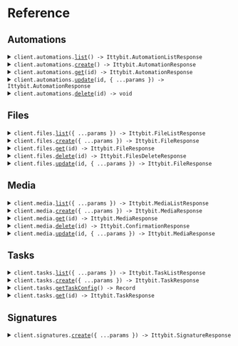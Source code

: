 # Reference

## Automations

<details><summary><code>client.automations.<a href="/src/api/resources/automations/client/Client.ts">list</a>() -> Ittybit.AutomationListResponse</code></summary>
<dl>
<dd>

#### 📝 Description

<dl>
<dd>

<dl>
<dd>

Retrieves a list of all automations for the current project

</dd>
</dl>
</dd>
</dl>

#### 🔌 Usage

<dl>
<dd>

<dl>
<dd>

```typescript
await client.automations.list();
```

</dd>
</dl>
</dd>
</dl>

#### ⚙️ Parameters

<dl>
<dd>

<dl>
<dd>

**requestOptions:** `Automations.RequestOptions`

</dd>
</dl>
</dd>
</dl>

</dd>
</dl>
</details>

<details><summary><code>client.automations.<a href="/src/api/resources/automations/client/Client.ts">create</a>() -> Ittybit.AutomationResponse</code></summary>
<dl>
<dd>

#### 📝 Description

<dl>
<dd>

<dl>
<dd>

Creates a new automation for the current project

</dd>
</dl>
</dd>
</dl>

#### 🔌 Usage

<dl>
<dd>

<dl>
<dd>

```typescript
await client.automations.create();
```

</dd>
</dl>
</dd>
</dl>

#### ⚙️ Parameters

<dl>
<dd>

<dl>
<dd>

**requestOptions:** `Automations.RequestOptions`

</dd>
</dl>
</dd>
</dl>

</dd>
</dl>
</details>

<details><summary><code>client.automations.<a href="/src/api/resources/automations/client/Client.ts">get</a>(id) -> Ittybit.AutomationResponse</code></summary>
<dl>
<dd>

#### 📝 Description

<dl>
<dd>

<dl>
<dd>

Retrieves a specific automation by its ID

</dd>
</dl>
</dd>
</dl>

#### 🔌 Usage

<dl>
<dd>

<dl>
<dd>

```typescript
await client.automations.get("id");
```

</dd>
</dl>
</dd>
</dl>

#### ⚙️ Parameters

<dl>
<dd>

<dl>
<dd>

**id:** `string`

</dd>
</dl>

<dl>
<dd>

**requestOptions:** `Automations.RequestOptions`

</dd>
</dl>
</dd>
</dl>

</dd>
</dl>
</details>

<details><summary><code>client.automations.<a href="/src/api/resources/automations/client/Client.ts">update</a>(id, { ...params }) -> Ittybit.AutomationResponse</code></summary>
<dl>
<dd>

#### 📝 Description

<dl>
<dd>

<dl>
<dd>

Updates an existing automation by its ID

</dd>
</dl>
</dd>
</dl>

#### 🔌 Usage

<dl>
<dd>

<dl>
<dd>

```typescript
await client.automations.update("id", {
    name: "Updated Transcoder Example",
    trigger: {
        event: "upload.completed",
        conditions: [
            {
                prop: "file.type",
                value: "image/*",
            },
        ],
    },
    workflow: [
        {
            kind: "image",
            label: "archive_image",
            format: "webp",
        },
    ],
});
```

</dd>
</dl>
</dd>
</dl>

#### ⚙️ Parameters

<dl>
<dd>

<dl>
<dd>

**id:** `string`

</dd>
</dl>

<dl>
<dd>

**request:** `Ittybit.AutomationsUpdateRequest`

</dd>
</dl>

<dl>
<dd>

**requestOptions:** `Automations.RequestOptions`

</dd>
</dl>
</dd>
</dl>

</dd>
</dl>
</details>

<details><summary><code>client.automations.<a href="/src/api/resources/automations/client/Client.ts">delete</a>(id) -> void</code></summary>
<dl>
<dd>

#### 📝 Description

<dl>
<dd>

<dl>
<dd>

Deletes an automation by its ID

</dd>
</dl>
</dd>
</dl>

#### 🔌 Usage

<dl>
<dd>

<dl>
<dd>

```typescript
await client.automations.delete("id");
```

</dd>
</dl>
</dd>
</dl>

#### ⚙️ Parameters

<dl>
<dd>

<dl>
<dd>

**id:** `string`

</dd>
</dl>

<dl>
<dd>

**requestOptions:** `Automations.RequestOptions`

</dd>
</dl>
</dd>
</dl>

</dd>
</dl>
</details>

## Files

<details><summary><code>client.files.<a href="/src/api/resources/files/client/Client.ts">list</a>({ ...params }) -> Ittybit.FileListResponse</code></summary>
<dl>
<dd>

#### 📝 Description

<dl>
<dd>

<dl>
<dd>

Retrieves a paginated list of all files associated with the current project. Files can be filtered using query parameters.

</dd>
</dl>
</dd>
</dl>

#### 🔌 Usage

<dl>
<dd>

<dl>
<dd>

```typescript
await client.files.list();
```

</dd>
</dl>
</dd>
</dl>

#### ⚙️ Parameters

<dl>
<dd>

<dl>
<dd>

**request:** `Ittybit.FilesListRequest`

</dd>
</dl>

<dl>
<dd>

**requestOptions:** `Files.RequestOptions`

</dd>
</dl>
</dd>
</dl>

</dd>
</dl>
</details>

<details><summary><code>client.files.<a href="/src/api/resources/files/client/Client.ts">create</a>({ ...params }) -> Ittybit.FileResponse</code></summary>
<dl>
<dd>

#### 📝 Description

<dl>
<dd>

<dl>
<dd>

Registers a file from a publicly accessible URL. The file will be ingested asynchronously.

</dd>
</dl>
</dd>
</dl>

#### 🔌 Usage

<dl>
<dd>

<dl>
<dd>

```typescript
await client.files.create({
    url: "https://storage.googleapis.com/gtv-videos-bucket/sample/BigBuckBunny.mp4",
    filename: "bunny.mp4",
    folder: "examples/cartoons",
    metadata: {
        credit: "gtv-videos-bucket",
    },
});
```

</dd>
</dl>
</dd>
</dl>

#### ⚙️ Parameters

<dl>
<dd>

<dl>
<dd>

**request:** `Ittybit.FilesCreateRequest`

</dd>
</dl>

<dl>
<dd>

**requestOptions:** `Files.RequestOptions`

</dd>
</dl>
</dd>
</dl>

</dd>
</dl>
</details>

<details><summary><code>client.files.<a href="/src/api/resources/files/client/Client.ts">get</a>(id) -> Ittybit.FileResponse</code></summary>
<dl>
<dd>

#### 📝 Description

<dl>
<dd>

<dl>
<dd>

Retrieves detailed information about a specific file identified by its unique ID, including its metadata, media associations, and technical properties.

</dd>
</dl>
</dd>
</dl>

#### 🔌 Usage

<dl>
<dd>

<dl>
<dd>

```typescript
await client.files.get("id");
```

</dd>
</dl>
</dd>
</dl>

#### ⚙️ Parameters

<dl>
<dd>

<dl>
<dd>

**id:** `string`

</dd>
</dl>

<dl>
<dd>

**requestOptions:** `Files.RequestOptions`

</dd>
</dl>
</dd>
</dl>

</dd>
</dl>
</details>

<details><summary><code>client.files.<a href="/src/api/resources/files/client/Client.ts">delete</a>(id) -> Ittybit.FilesDeleteResponse</code></summary>
<dl>
<dd>

#### 📝 Description

<dl>
<dd>

<dl>
<dd>

Permanently removes a file from the system. This action cannot be undone. Associated media entries may still reference this file ID.

</dd>
</dl>
</dd>
</dl>

#### 🔌 Usage

<dl>
<dd>

<dl>
<dd>

```typescript
await client.files.delete("id");
```

</dd>
</dl>
</dd>
</dl>

#### ⚙️ Parameters

<dl>
<dd>

<dl>
<dd>

**id:** `string`

</dd>
</dl>

<dl>
<dd>

**requestOptions:** `Files.RequestOptions`

</dd>
</dl>
</dd>
</dl>

</dd>
</dl>
</details>

<details><summary><code>client.files.<a href="/src/api/resources/files/client/Client.ts">update</a>(id, { ...params }) -> Ittybit.FileResponse</code></summary>
<dl>
<dd>

#### 📝 Description

<dl>
<dd>

<dl>
<dd>

Updates metadata, filename, or folder properties of an existing file. Only the specified fields will be updated.

</dd>
</dl>
</dd>
</dl>

#### 🔌 Usage

<dl>
<dd>

<dl>
<dd>

```typescript
await client.files.update("id", {
    filename: "final_approved_video.mp4",
    folder: "archive/2024",
});
```

</dd>
</dl>
</dd>
</dl>

#### ⚙️ Parameters

<dl>
<dd>

<dl>
<dd>

**id:** `string`

</dd>
</dl>

<dl>
<dd>

**request:** `Ittybit.FilesUpdateRequest`

</dd>
</dl>

<dl>
<dd>

**requestOptions:** `Files.RequestOptions`

</dd>
</dl>
</dd>
</dl>

</dd>
</dl>
</details>

## Media

<details><summary><code>client.media.<a href="/src/api/resources/media/client/Client.ts">list</a>({ ...params }) -> Ittybit.MediaListResponse</code></summary>
<dl>
<dd>

#### 📝 Description

<dl>
<dd>

<dl>
<dd>

Retrieves a list of all media for the current project

</dd>
</dl>
</dd>
</dl>

#### 🔌 Usage

<dl>
<dd>

<dl>
<dd>

```typescript
await client.media.list();
```

</dd>
</dl>
</dd>
</dl>

#### ⚙️ Parameters

<dl>
<dd>

<dl>
<dd>

**request:** `Ittybit.MediaListRequest`

</dd>
</dl>

<dl>
<dd>

**requestOptions:** `Media.RequestOptions`

</dd>
</dl>
</dd>
</dl>

</dd>
</dl>
</details>

<details><summary><code>client.media.<a href="/src/api/resources/media/client/Client.ts">create</a>({ ...params }) -> Ittybit.MediaResponse</code></summary>
<dl>
<dd>

#### 📝 Description

<dl>
<dd>

<dl>
<dd>

Creates a new media item from a URL or as an empty placeholder

</dd>
</dl>
</dd>
</dl>

#### 🔌 Usage

<dl>
<dd>

<dl>
<dd>

```typescript
await client.media.create({
    url: "https://storage.googleapis.com/gtv-videos-bucket/sample/BigBuckBunny.mp4",
    folder: "examples/cartoons",
    filename: "bunny.mp4",
    metadata: {
        credit: "gtv-videos-bucket",
    },
});
```

</dd>
</dl>
</dd>
</dl>

#### ⚙️ Parameters

<dl>
<dd>

<dl>
<dd>

**request:** `Ittybit.MediaCreateRequest`

</dd>
</dl>

<dl>
<dd>

**requestOptions:** `Media.RequestOptions`

</dd>
</dl>
</dd>
</dl>

</dd>
</dl>
</details>

<details><summary><code>client.media.<a href="/src/api/resources/media/client/Client.ts">get</a>(id) -> Ittybit.MediaResponse</code></summary>
<dl>
<dd>

#### 📝 Description

<dl>
<dd>

<dl>
<dd>

Retrieves a specific media item by its ID

</dd>
</dl>
</dd>
</dl>

#### 🔌 Usage

<dl>
<dd>

<dl>
<dd>

```typescript
await client.media.get("id");
```

</dd>
</dl>
</dd>
</dl>

#### ⚙️ Parameters

<dl>
<dd>

<dl>
<dd>

**id:** `string`

</dd>
</dl>

<dl>
<dd>

**requestOptions:** `Media.RequestOptions`

</dd>
</dl>
</dd>
</dl>

</dd>
</dl>
</details>

<details><summary><code>client.media.<a href="/src/api/resources/media/client/Client.ts">delete</a>(id) -> Ittybit.ConfirmationResponse</code></summary>
<dl>
<dd>

#### 📝 Description

<dl>
<dd>

<dl>
<dd>

Deletes a specific media item by its ID

</dd>
</dl>
</dd>
</dl>

#### 🔌 Usage

<dl>
<dd>

<dl>
<dd>

```typescript
await client.media.delete("id");
```

</dd>
</dl>
</dd>
</dl>

#### ⚙️ Parameters

<dl>
<dd>

<dl>
<dd>

**id:** `string`

</dd>
</dl>

<dl>
<dd>

**requestOptions:** `Media.RequestOptions`

</dd>
</dl>
</dd>
</dl>

</dd>
</dl>
</details>

<details><summary><code>client.media.<a href="/src/api/resources/media/client/Client.ts">update</a>(id, { ...params }) -> Ittybit.MediaResponse</code></summary>
<dl>
<dd>

#### 📝 Description

<dl>
<dd>

<dl>
<dd>

Updates specific fields of a media item by its ID. Only the fields provided in the request body will be updated.

</dd>
</dl>
</dd>
</dl>

#### 🔌 Usage

<dl>
<dd>

<dl>
<dd>

```typescript
await client.media.update("id");
```

</dd>
</dl>
</dd>
</dl>

#### ⚙️ Parameters

<dl>
<dd>

<dl>
<dd>

**id:** `string`

</dd>
</dl>

<dl>
<dd>

**request:** `Ittybit.MediaUpdateRequest`

</dd>
</dl>

<dl>
<dd>

**requestOptions:** `Media.RequestOptions`

</dd>
</dl>
</dd>
</dl>

</dd>
</dl>
</details>

## Tasks

<details><summary><code>client.tasks.<a href="/src/api/resources/tasks/client/Client.ts">list</a>({ ...params }) -> Ittybit.TaskListResponse</code></summary>
<dl>
<dd>

#### 📝 Description

<dl>
<dd>

<dl>
<dd>

Retrieves a list of tasks for the project, optionally filtered by status or kind.

</dd>
</dl>
</dd>
</dl>

#### 🔌 Usage

<dl>
<dd>

<dl>
<dd>

```typescript
await client.tasks.list();
```

</dd>
</dl>
</dd>
</dl>

#### ⚙️ Parameters

<dl>
<dd>

<dl>
<dd>

**request:** `Ittybit.TasksListRequest`

</dd>
</dl>

<dl>
<dd>

**requestOptions:** `Tasks.RequestOptions`

</dd>
</dl>
</dd>
</dl>

</dd>
</dl>
</details>

<details><summary><code>client.tasks.<a href="/src/api/resources/tasks/client/Client.ts">create</a>({ ...params }) -> Ittybit.TaskResponse</code></summary>
<dl>
<dd>

#### 📝 Description

<dl>
<dd>

<dl>
<dd>

Creates a new processing task (e.g., ingest, video transcode, speech analysis) or a workflow task.

</dd>
</dl>
</dd>
</dl>

#### 🔌 Usage

<dl>
<dd>

<dl>
<dd>

```typescript
await client.tasks.create({
    kind: "ingest",
    url: "https://example.com/some_video.mov",
    input: {
        options: {
            filename: "custom_name.mov",
        },
    },
});
```

</dd>
</dl>
</dd>
</dl>

#### ⚙️ Parameters

<dl>
<dd>

<dl>
<dd>

**request:** `Ittybit.TasksCreateRequest`

</dd>
</dl>

<dl>
<dd>

**requestOptions:** `Tasks.RequestOptions`

</dd>
</dl>
</dd>
</dl>

</dd>
</dl>
</details>

<details><summary><code>client.tasks.<a href="/src/api/resources/tasks/client/Client.ts">getTaskConfig</a>() -> Record<string, unknown></code></summary>
<dl>
<dd>

#### 📝 Description

<dl>
<dd>

<dl>
<dd>

Retrieves available task kinds and their configuration options.

</dd>
</dl>
</dd>
</dl>

#### 🔌 Usage

<dl>
<dd>

<dl>
<dd>

```typescript
await client.tasks.getTaskConfig();
```

</dd>
</dl>
</dd>
</dl>

#### ⚙️ Parameters

<dl>
<dd>

<dl>
<dd>

**requestOptions:** `Tasks.RequestOptions`

</dd>
</dl>
</dd>
</dl>

</dd>
</dl>
</details>

<details><summary><code>client.tasks.<a href="/src/api/resources/tasks/client/Client.ts">get</a>(id) -> Ittybit.TaskResponse</code></summary>
<dl>
<dd>

#### 📝 Description

<dl>
<dd>

<dl>
<dd>

Retrieves the details of a specific task by its ID.

</dd>
</dl>
</dd>
</dl>

#### 🔌 Usage

<dl>
<dd>

<dl>
<dd>

```typescript
await client.tasks.get("id");
```

</dd>
</dl>
</dd>
</dl>

#### ⚙️ Parameters

<dl>
<dd>

<dl>
<dd>

**id:** `string`

</dd>
</dl>

<dl>
<dd>

**requestOptions:** `Tasks.RequestOptions`

</dd>
</dl>
</dd>
</dl>

</dd>
</dl>
</details>

## Signatures

<details><summary><code>client.signatures.<a href="/src/api/resources/signatures/client/Client.ts">create</a>({ ...params }) -> Ittybit.SignatureResponse</code></summary>
<dl>
<dd>

#### 📝 Description

<dl>
<dd>

<dl>
<dd>

Creates a cryptographically signed URL that provides temporary and restricted access to a file. The URL can expire after a specified time and be limited to specific HTTP methods.

</dd>
</dl>
</dd>
</dl>

#### 🔌 Usage

<dl>
<dd>

<dl>
<dd>

```typescript
await client.signatures.create({
    filename: "video.mp4",
    folder: "private/user_123",
    expiry: 1735689600,
    method: "get",
});
```

</dd>
</dl>
</dd>
</dl>

#### ⚙️ Parameters

<dl>
<dd>

<dl>
<dd>

**request:** `Ittybit.SignaturesCreateRequest`

</dd>
</dl>

<dl>
<dd>

**requestOptions:** `Signatures.RequestOptions`

</dd>
</dl>
</dd>
</dl>

</dd>
</dl>
</details>
